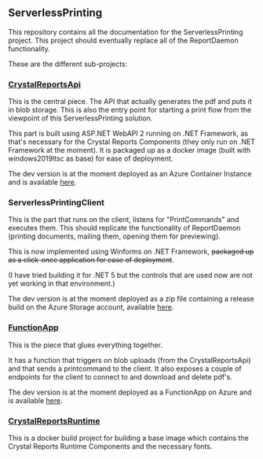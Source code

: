## ServerlessPrinting

This repository contains all the documentation for the ServerlessPrinting project.
This project should eventually replace all of the ReportDaemon functionality.

These are the different sub-projects:

### [CrystalReportsApi](crystalreportsapi.md)

This is the central piece. 
The API that actually generates the pdf and puts it in blob storage. 
This is also the entry point for starting a print flow 
from the viewpoint of this ServerlessPrinting solution.

This part is built using ASP.NET WebAPI 2 running on .NET Framework, as that's
necessary for the Crystal Reports Components (they only run on .NET Framework at the moment).
It is packaged up as a docker image (built with windows2019ltsc as base) for ease of deployment.

The dev version is at the moment deployed as an Azure Container Instance and is 
available [here](http://serverlessprintingdev.westeurope.azurecontainer.io/).

### ServerlessPrintingClient

This is the part that runs on the client, listens for "PrintCommands" and executes them.
This should replicate the functionality of ReportDaemon (printing documents, mailing them,
opening them for previewing). 

This is now implemented using Winforms on .NET Framework, <s>packaged up as a click-once
application for ease of deployment</s>.

(I have tried building it for .NET 5 but the controls that are used now are not yet 
working in that environment.)

The dev version is at the moment deployed as a zip file containing a release build 
on the Azure Storage account, available [here](https://serverlessprintingdev.z6.web.core.windows.net/ServerlessPrintingClient.zip).

### [FunctionApp](functionapp.md)

This is the piece that glues everything together. 

It has a function that triggers on blob uploads (from the CrystalReportsApi) and that
sends a printcommand to the client.
It also exposes a couple of endpoints for the client to connect to and download and delete pdf's.

The dev version is at the moment deployed as a FunctionApp on Azure and is available
[here](https://serverlessprintingdev.azurewebsites.net/).

### [CrystalReportsRuntime](crystalreportsruntime.md)

This is a docker build project for building a base image which contains the
Crystal Reports Runtime Components and the necessary fonts.
